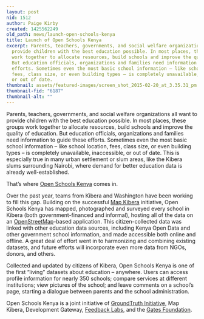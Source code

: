```yaml
---
layout: post
nid: 1512
author: Paige Kirby
created: 1425562249
old_path: news/launch-open-schools-kenya
title: Launch of Open Schools Kenya
excerpt: Parents, teachers, governments, and social welfare organizations all want to
  provide children with the best education possible. In most places, these groups
  work together to allocate resources, build schools and improve the quality of education.
  But education officials, organizations and families need information to guide these
  efforts. Sometimes even the most basic school information – like school location,
  fees, class size, or even building types – is completely unavailable, inaccessible,
  or out of date.
thumbnail: assets/featured-images/screen_shot_2015-02-20_at_3.35.31_pm.png
thumbnail-fid: "6187"
thumbnail-alt: ""
---
```


Parents, teachers, governments, and social welfare organizations all want to provide children with the best education possible. In most places, these groups work together to allocate resources, build schools and improve the quality of education. But education officials, organizations and families need information to guide these efforts. Sometimes even the most basic school information – like school location, fees, class size, or even building types – is completely unavailable, inaccessible, or out of date. This is especially true in many urban settlement or slum areas, like the Kibera slums surrounding Nairobi, where demand for better education data is already well-established.

That’s where [Open Schools Kenya](http://openschoolskenya.org/) comes in.

Over the past year, teams from Kibera and Washington have been working to fill this gap. Building on the successful [Map Kibera](http://mapkibera.org/) initiative, Open Schools Kenya has mapped, photographed and surveyed every school in Kibera (both government-financed and informal), hosting all of the data on an [OpenStreetMap](http://www.openstreetmap.org/#map=5/51.500/-0.100)-based application. This citizen-collected data was linked with other education data sources, including Kenya Open Data and other government school information, and made accessible both online and offline. A great deal of effort went in to harmonizing and combining existing datasets, and future efforts will incorporate even more data from NGOs, donors, and others.

Collected and updated by citizens of Kibera, Open Schools Kenya is one of the first “living” datasets about education – anywhere. Users can access profile information for nearly 350 schools; compare services at different institutions; view pictures of the school; and leave comments on a school’s page, starting a dialogue between parents and the school administration.

Open Schools Kenya is a joint initiative of [GroundTruth Initiative](http://groundtruth.in/), Map Kibera, Development Gateway, [Feedback Labs](http://feedbacklabs.org/), and the [Gates Foundation](http://www.gatesfoundation.org/).

